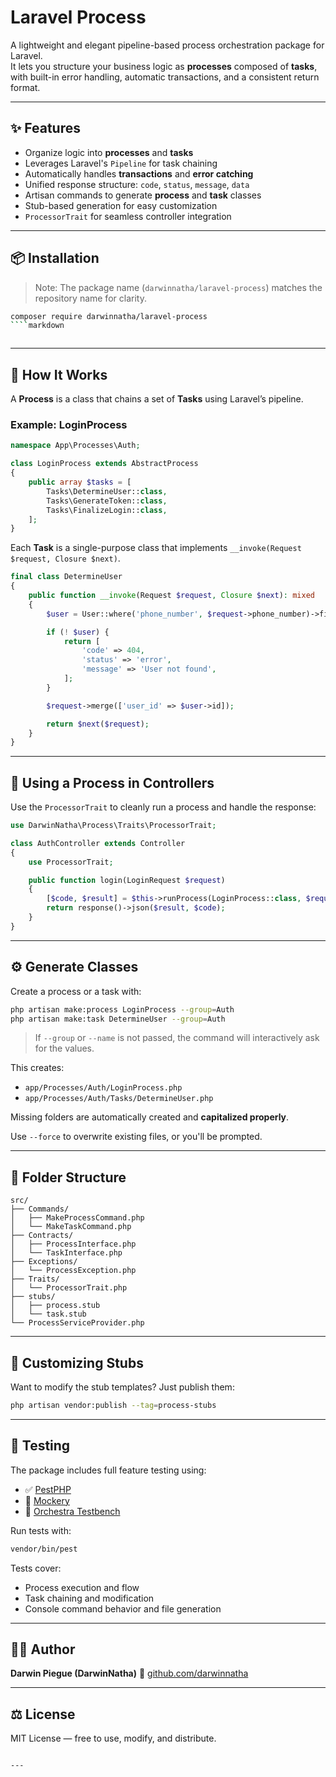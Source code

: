 # Laravel Process

A lightweight and elegant pipeline-based process orchestration package for Laravel.  
It lets you structure your business logic as **processes** composed of **tasks**, with built-in error handling, automatic transactions, and a consistent return format.

---

## ✨ Features

- Organize logic into **processes** and **tasks**
- Leverages Laravel's `Pipeline` for task chaining
- Automatically handles **transactions** and **error catching**
- Unified response structure: `code`, `status`, `message`, `data`
- Artisan commands to generate **process** and **task** classes
- Stub-based generation for easy customization
- `ProcessorTrait` for seamless controller integration

---

## 📦 Installation

> Note: The package name (`darwinnatha/laravel-process`) matches the repository name for clarity.

```bash
composer require darwinnatha/laravel-process
````markdown
```
```
````

---

## 🧠 How It Works

A **Process** is a class that chains a set of **Tasks** using Laravel’s pipeline.

### Example: LoginProcess

```php
namespace App\Processes\Auth;

class LoginProcess extends AbstractProcess
{
    public array $tasks = [
        Tasks\DetermineUser::class,
        Tasks\GenerateToken::class,
        Tasks\FinalizeLogin::class,
    ];
}
```

Each **Task** is a single-purpose class that implements `__invoke(Request $request, Closure $next)`.

```php
final class DetermineUser
{
    public function __invoke(Request $request, Closure $next): mixed
    {
        $user = User::where('phone_number', $request->phone_number)->first();

        if (! $user) {
            return [
                'code' => 404,
                'status' => 'error',
                'message' => 'User not found',
            ];
        }

        $request->merge(['user_id' => $user->id]);

        return $next($request);
    }
}
```

---

## 🧰 Using a Process in Controllers

Use the `ProcessorTrait` to cleanly run a process and handle the response:

```php
use DarwinNatha\Process\Traits\ProcessorTrait;

class AuthController extends Controller
{
    use ProcessorTrait;

    public function login(LoginRequest $request)
    {
        [$code, $result] = $this->runProcess(LoginProcess::class, $request);
        return response()->json($result, $code);
    }
}
```

---

## ⚙️ Generate Classes

Create a process or a task with:

```bash
php artisan make:process LoginProcess --group=Auth
php artisan make:task DetermineUser --group=Auth
```

> If `--group` or `--name` is not passed, the command will interactively ask for the values.

This creates:

* `app/Processes/Auth/LoginProcess.php`
* `app/Processes/Auth/Tasks/DetermineUser.php`

Missing folders are automatically created and **capitalized properly**.

Use `--force` to overwrite existing files, or you'll be prompted.

---

## 📁 Folder Structure

```
src/
├── Commands/
│   ├── MakeProcessCommand.php
│   └── MakeTaskCommand.php
├── Contracts/
│   ├── ProcessInterface.php
│   └── TaskInterface.php
├── Exceptions/
│   └── ProcessException.php
├── Traits/
│   └── ProcessorTrait.php
├── stubs/
│   ├── process.stub
│   └── task.stub
└── ProcessServiceProvider.php
```

---

## 🔧 Customizing Stubs

Want to modify the stub templates? Just publish them:

```bash
php artisan vendor:publish --tag=process-stubs
```

---

## 🧪 Testing

The package includes full feature testing using:

* ✅ [PestPHP](https://pestphp.com)
* 🔁 [Mockery](https://github.com/mockery/mockery)
* 🧪 [Orchestra Testbench](https://github.com/orchestral/testbench)

Run tests with:

```bash
vendor/bin/pest
```

Tests cover:

* Process execution and flow
* Task chaining and modification
* Console command behavior and file generation

---

## 🧑‍💻 Author

**Darwin Piegue (DarwinNatha)**
🔗 [github.com/darwinnatha](https://github.com/darwinnatha)

---

## ⚖️ License

MIT License — free to use, modify, and distribute.

```

---